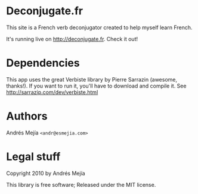 # Deconjugate.fr

This site is a French verb deconjugator created to help myself learn French.

It's running live on http://deconjugate.fr. Check it out!

# Dependencies

This app uses the great Verbiste library by Pierre Sarrazin (awesome, thanks!).
If you want to run it, you'll have to download and compile it. See
http://sarrazip.com/dev/verbiste.html
  
# Authors

Andrés Mejía `<andr@esmejia.com>`

# Legal stuff

Copyright 2010 by Andrés Mejía

This library is free software; Released under the MIT license.
